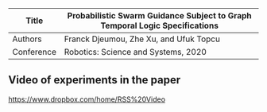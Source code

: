 | Title      | Probabilistic Swarm Guidance Subject to Graph Temporal Logic Specifications                  |
|------------|----------------------------------------------------------------------------------------------|
| Authors    | Franck Djeumou, Zhe Xu, and Ufuk Topcu                                                |
| Conference | Robotics: Science and Systems, 2020                                                            |

## Video of experiments in the paper

https://www.dropbox.com/home/RSS%20Video
